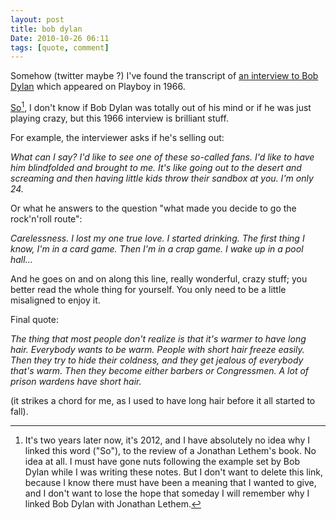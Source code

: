 ```yaml
---
layout: post
title: bob dylan
Date: 2010-10-26 06:11
tags: [quote, comment]
---
```

 

Somehow (twitter maybe ?) I've found the transcript of [an interview to Bob Dylan](http://www.interferenza.com/bcs/interw/66-jan.htm) which appeared on Playboy in 1966.

[So](http://www.nytimes.com/2009/10/25/books/review/Cowles-t.html)[^nota], I don't
know if Bob Dylan was totally out of his mind or if he was just playing crazy,
but this 1966 interview is brilliant stuff.

For example, the interviewer asks if he's selling out:

_What can I say? I'd like to see one of these so-called fans. I'd like to have him blindfolded and brought to me. It's like going out to the desert and screaming and then having little kids throw their sandbox at you. I'm only 24._

Or what he answers to the question "what made you decide to go the rock'n'roll
route":

_Carelessness. I lost my one true love. I started drinking. The first thing I know, I'm in a card game. Then I'm in a crap game. I wake up in a pool hall..._

And he goes on and on along this line, really wonderful, crazy stuff; you better read the whole thing for yourself. You only need to be a little misaligned to enjoy it.

Final quote:

_The thing that most people don't realize is that it's warmer to have long hair. Everybody wants to be warm. People with short hair freeze easily. Then they try to hide their coldness, and they get jealous of everybody that's warm. Then they become either barbers or Congressmen. A lot of prison wardens have short hair._

(it strikes a chord for me, as I used to have long hair before it all started
to fall).

[^nota]: It's two years later now, it's 2012, and I have absolutely no idea why I linked this word ("So"), to the review of a Jonathan Lethem's book. No idea at all. I must have gone nuts following the example set by Bob Dylan while I was writing these notes. But I don't want to delete this link, because I know there must have been a meaning that I wanted to give, and I don't want to lose the hope that someday I will remember why I linked Bob Dylan with Jonathan Lethem.
